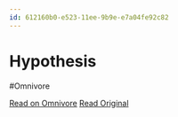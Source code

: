 ```yaml
---
id: 612160b0-e523-11ee-9b9e-e7a04fe92c82
---
```


# Hypothesis
#Omnivore

[Read on Omnivore](https://omnivore.app/me/hypothesis-18e518b33a6)
[Read Original](https://hypothes.is/a/8LAHgOUfEe69NZdW3kdweQ)


